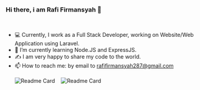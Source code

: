 ### Hi there, i am Rafi Firmansyah 👋
<br>

- :computer:  Currently, I work as a Full Stack Developer, working on Website/Web Application using Laravel.
- 🌱  I’m currently learning Node.JS and ExpressJS.
- :writing_hand:  I am very happy to share my code to the world.
- 📫   How to reach me:  by email to rafifirmansyah287@gmail.com
<br><br>
![Readme Card](https://github-readme-stats.vercel.app/api?username=rafifirmansyah&show_icons=true&theme=default) &nbsp;&nbsp; ![Readme Card](https://github-readme-stats.vercel.app/api/top-langs/?username=rafifirmansyah&hide=HTML,CSS,shell,Vue)

